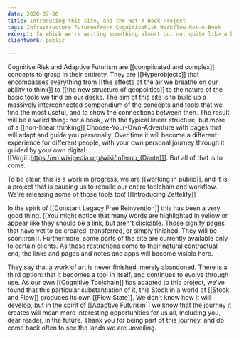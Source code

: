 ```yaml
---
date: 2020-07-06
title: Introducing this site, and the Not-A-Book Project
tags: Infrastructure FutureofWork CognitiveRisk Workflow Not-A-Book
excerpt: In which we're writing something almost but not quite like a book.
clientwork: public

---
```


Cognitive Risk and Adaptive Futurism are [[complicated and complex]] concepts to grasp in their entirety. They are [[Hyperobjects]] that encompasses everything from [[the effects of the air we breathe on our ability to think]] to [[the new structure of geopolitics]] to the nature of the basic tools we find on our desks. The aim of this site is to build up a massively interconnected compendium of the concepts and tools that we find the most useful, and to show the connections between then. The result will be a weird thing: not a book, with the typical linear structure, but more of a [[non-linear thinking]] Choose-Your-Own-Adventure with pages that will adapt and guide you personally. Over time it will become a different experience for different people, with your own personal journey through it guided by your own digital [[Virgil::https://en.wikipedia.org/wiki/Inferno_(Dante)]]. But all of that is to come.

To be clear, this is a work in progress, we are [[working in public]], and it is a project that is causing us to rebuild our entire toolchain and workflow. We're releasing some of those tools too! [[Introducing Zettelify]]

In the spirit of [[Constant Legacy Free Reinvention]] this has been a very good thing. [[You might notice that many words are highlighted in yellow or appear like they should be a link, but aren't clickable. Those signify pages that have yet to be created, transferred, or simply finished. They will be soon::rsn]]. Furthermore, some parts of the site are currently available only to certain clients. As those restrictions come to their natural contractual end, the links and pages and notes and apps will become visible here.

They say that a work of art is never finished, merely abandoned. There is a third option: that it becomes a tool in itself, and continues to evolve through use. As our own [[Cognitive Toolchain]] has adapted to this project, we've found that this particular substantiation of it, this Stock in a world of [[Stock and Flow]] produces its own [[Flow State]]. We don't know how it will develop, but in the spirit of [[Adaptive Futurism]] we know that the journey it creates will mean more interesting opportunities for us all, including you, dear reader, in the future. Thank you for being part of this journey, and do come back often to see the lands we are unveiling.

